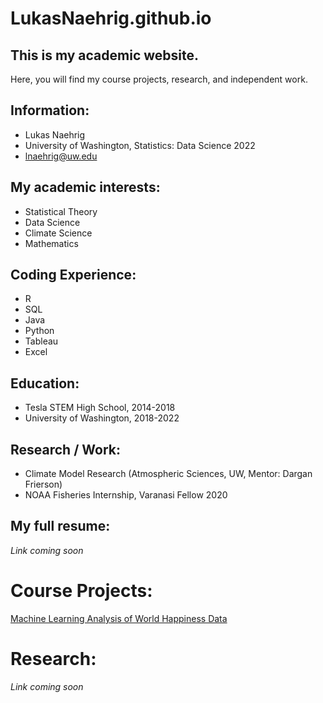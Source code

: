 # LukasNaehrig.github.io

## This is my academic website.
Here, you will find my course projects, research, and independent work.

## Information:
- Lukas Naehrig
- University of Washington, Statistics: Data Science 2022
- lnaehrig@uw.edu

## My academic interests:
- Statistical Theory
- Data Science 
- Climate Science
- Mathematics

## Coding Experience:
- R
- SQL
- Java
- Python
- Tableau
- Excel

## Education:
- Tesla STEM High School, 2014-2018
- University of Washington, 2018-2022

## Research / Work:
- Climate Model Research (Atmospheric Sciences, UW, Mentor: Dargan Frierson)
- NOAA Fisheries Internship, Varanasi Fellow 2020

## My full resume:
_Link coming soon_

# **Course Projects:**
[Machine Learning Analysis of World Happiness Data](R)

# **Research:**
_Link coming soon_
